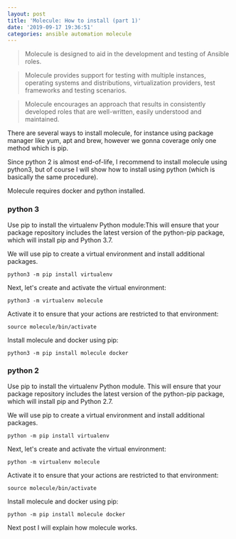 ```yaml
---
layout: post
title: 'Molecule: How to install (part 1)'
date: '2019-09-17 19:36:51'
categories: ansible automation molecule
---
```


> Molecule is designed to aid in the development and testing of Ansible roles.

> Molecule provides support for testing with multiple instances, operating systems and distributions, virtualization providers, test frameworks and testing scenarios.

> Molecule encourages an approach that results in consistently developed roles that are well-written, easily understood and maintained.

There are several ways to install molecule, for instance using package manager like yum, apt and brew, however we gonna coverage only one method which is pip.

Since python 2 is almost end-of-life, I recommend to install molecule using python3, but of course I will show how to install using python (which is basically the same procedure).

Molecule requires docker and python installed.

### python 3

Use pip to install the virtualenv Python module:This will ensure that your package repository includes the latest version of the python-pip package, which will install pip and Python 3.7.

We will use pip to create a virtual environment and install additional packages.

<!--kg-card-begin: markdown-->

    python3 -m pip install virtualenv

<!--kg-card-end: markdown-->

Next, let's create and activate the virtual environment:

<!--kg-card-begin: markdown-->

    python3 -m virtualenv molecule

<!--kg-card-end: markdown-->

Activate it to ensure that your actions are restricted to that environment:

<!--kg-card-begin: markdown-->

    source molecule/bin/activate

<!--kg-card-end: markdown-->

Install molecule and docker using pip:

<!--kg-card-begin: markdown-->

    python3 -m pip install molecule docker

<!--kg-card-end: markdown-->
### python 2

Use pip to install the virtualenv Python module. This will ensure that your package repository includes the latest version of the python-pip package, which will install pip and Python 2.7.

We will use pip to create a virtual environment and install additional packages.

<!--kg-card-begin: markdown-->

    python -m pip install virtualenv

<!--kg-card-end: markdown-->

Next, let's create and activate the virtual environment:

<!--kg-card-begin: markdown-->

    python -m virtualenv molecule

<!--kg-card-end: markdown-->

Activate it to ensure that your actions are restricted to that environment:

<!--kg-card-begin: markdown-->

    source molecule/bin/activate

<!--kg-card-end: markdown-->

Install molecule and docker using pip:

<!--kg-card-begin: markdown-->

    python -m pip install molecule docker

<!--kg-card-end: markdown-->

Next post I will explain how molecule works.

